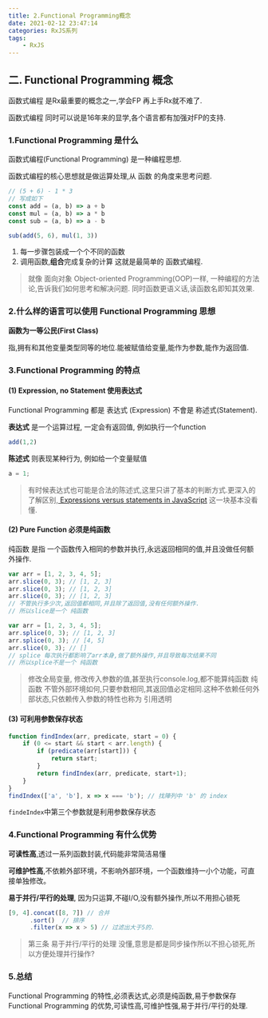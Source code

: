 ```yaml
---
title: 2.Functional Programming概念
date: 2021-02-12 23:47:14
categories: RxJS系列
tags: 
    - RxJS
---
```

## 二. Functional Programming 概念

函数式编程 是Rx最重要的概念之一,学会FP 再上手Rx就不难了.

函数式编程 同时可以说是16年来的显学,各个语言都有加强对FP的支持.

### 1.Functional Programming 是什么

函数式编程(Functional Programming) 是一种编程思想.

函数式编程的核心思想就是做运算处理,从 函数 的角度来思考问题.

```js
// (5 + 6) - 1 * 3
// 写成如下
const add = (a, b) => a + b
const mul = (a, b) => a * b
const sub = (a, b) => a - b

sub(add(5, 6), mul(1, 3))
```

1. 每一步骤包装成一个个不同的函数
2. 调用函数,**组合**完成复杂的计算
这就是最简单的 函数式编程.

> 就像 面向对象 Object-oriented Programming(OOP)一样, 一种编程的方法论,告诉我们如何思考和解决问题.
> 同时函数更语义话,读函数名即知其效果.

### 2.什么样的语言可以使用 Functional Programming 思想

**函数为一等公民(First Class)**

指,拥有和其他变量类型同等的地位.能被赋值给变量,能作为参数,能作为返回值.

### 3.Functional Programming 的特点

#### (1) Expression, no Statement 使用表达式

Functional Programming 都是 表达式 (Expression) 不會是 称述式(Statement).

**表达式** 是一个运算过程, 一定会有返回值, 例如执行一个function
```js
add(1,2)
```
**陈述式** 则表现某种行为, 例如给一个变量赋值
```js
a = 1;
```

> 有时候表达式也可能是合法的陈述式,这里只讲了基本的判断方式.更深入的了解区别,[ Expressions versus statements in JavaScript](https://2ality.com/2012/09/expressions-vs-statements.html)
> 这一块基本没看懂.

#### (2) Pure Function 必须是纯函数

纯函数 是指 一个函数传入相同的参数并执行,永远返回相同的值,并且没做任何额外操作.

```js
var arr = [1, 2, 3, 4, 5];
arr.slice(0, 3); // [1, 2, 3]
arr.slice(0, 3); // [1, 2, 3]
arr.slice(0, 3); // [1, 2, 3]
// 不管执行多少次,返回值都相同,并且除了返回值,没有任何额外操作.
// 所以slice是一个 纯函数
```

```js
var arr = [1, 2, 3, 4, 5];
arr.splice(0, 3); // [1, 2, 3]
arr.splice(0, 3); // [4, 5]
arr.slice(0, 3); // []
// splice 每次执行都影响了arr本身,做了额外操作,并且导致每次结果不同
// 所以splice不是一个 纯函数
```
> 修改全局变量, 修改传入参数的值,甚至执行console.log,都不能算纯函数
> 纯函数 不管外部环境如何,只要参数相同,其返回值必定相同.这种不依赖任何外部状态,只依赖传入参数的特性也称为 引用透明

#### (3) 可利用参数保存状态
```js
function findIndex(arr, predicate, start = 0) {
    if (0 <= start && start < arr.length) {
        if (predicate(arr[start])) {
            return start;
        }
        return findIndex(arr, predicate, start+1);
    }
}
findIndex(['a', 'b'], x => x === 'b'); // 找陣列中 'b' 的 index
```

`findeIndex`中第三个参数就是利用参数保存状态

### 4.Functional Programming 有什么优势

__可读性高__,透过一系列函数封装,代码能非常简洁易懂

__可维护性高__,不依赖外部环境，不影响外部环境，一个函数维持一小个功能，可直接单独修改。

__易于并行/平行的处理__, 因为只运算,不碰I/O,没有额外操作,所以不用担心锁死

```js
[9, 4].concat([8, 7]) // 合并
      .sort()  // 排序
      .filter(x => x > 5) // 过滤出大于5的.
```
> 第三条 易于并行/平行的处理 没懂,意思是都是同步操作所以不担心锁死,所以方便处理并行操作?

### 5.总结

Functional Programming 的特性,必须表达式,必须是纯函数,易于参数保存
Functional Programming 的优势,可读性高,可维护性强,易于并行/平行的处理.